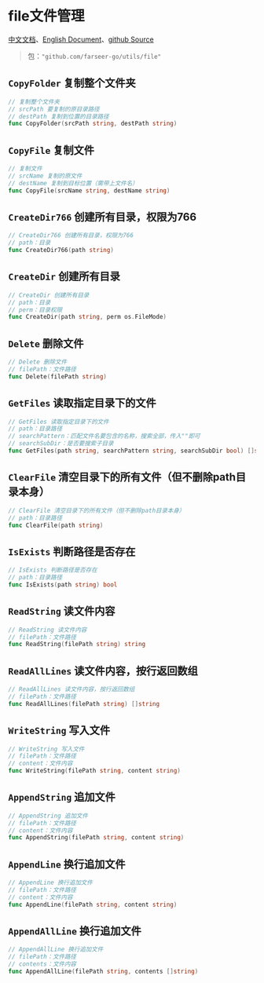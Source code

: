 # file文件管理
[中文文档](https://farseer-go.github.io/doc/)、[English Document](https://farseer-go.github.io/doc/#/en-us/)、[github Source](https://github.com/farseer-go/utils)

> 包：`"github.com/farseer-go/utils/file"`
## `CopyFolder` 复制整个文件夹
```go
// 复制整个文件夹
// srcPath 要复制的原目录路径
// destPath 复制到位置的目录路径
func CopyFolder(srcPath string, destPath string)
```
## `CopyFile` 复制文件
```go
// 复制文件
// srcName 复制的原文件
// destName 复制到目标位置（需带上文件名）
func CopyFile(srcName string, destName string)
```
## `CreateDir766` 创建所有目录，权限为766
```go
// CreateDir766 创建所有目录，权限为766
// path：目录
func CreateDir766(path string)
```
## `CreateDir` 创建所有目录
```go
// CreateDir 创建所有目录
// path：目录
// perm：目录权限
func CreateDir(path string, perm os.FileMode)
```
## `Delete` 删除文件
```go
// Delete 删除文件
// filePath：文件路径
func Delete(filePath string)
```
## `GetFiles` 读取指定目录下的文件
```go
// GetFiles 读取指定目录下的文件
// path：目录路径
// searchPattern：匹配文件名要包含的名称，搜索全部，传入""即可
// searchSubDir：是否要搜索子目录
func GetFiles(path string, searchPattern string, searchSubDir bool) []string
```
## `ClearFile` 清空目录下的所有文件（但不删除path目录本身）
```go
// ClearFile 清空目录下的所有文件（但不删除path目录本身）
// path：目录路径
func ClearFile(path string)
```
## `IsExists` 判断路径是否存在
```go
// IsExists 判断路径是否存在
// path：目录路径
func IsExists(path string) bool
```
## `ReadString` 读文件内容
```go
// ReadString 读文件内容
// filePath：文件路径
func ReadString(filePath string) string
```
## `ReadAllLines` 读文件内容，按行返回数组
```go
// ReadAllLines 读文件内容，按行返回数组
// filePath：文件路径
func ReadAllLines(filePath string) []string
```
## `WriteString` 写入文件
```go
// WriteString 写入文件
// filePath：文件路径
// content：文件内容
func WriteString(filePath string, content string)
```
## `AppendString` 追加文件
```go
// AppendString 追加文件
// filePath：文件路径
// content：文件内容
func AppendString(filePath string, content string)
```
## `AppendLine` 换行追加文件
```go
// AppendLine 换行追加文件
// filePath：文件路径
// content：文件内容
func AppendLine(filePath string, content string)
```
## `AppendAllLine` 换行追加文件
```go
// AppendAllLine 换行追加文件
// filePath：文件路径
// contents：文件内容
func AppendAllLine(filePath string, contents []string)
```